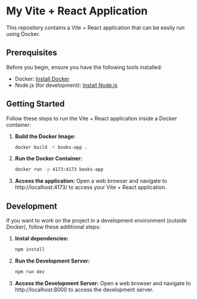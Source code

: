# My Vite + React Application

This repository contains a Vite + React application that can be easily run using Docker.

## Prerequisites

Before you begin, ensure you have the following tools installed:

- Docker: [Install Docker](https://docs.docker.com/get-docker/)
- Node.js (for development): [Install Node.js](https://nodejs.org/)

## Getting Started

Follow these steps to run the Vite + React application inside a Docker container:

1. **Build the Docker Image:**

   ```sh
   docker build -t books-app .
   ```

2. **Run the Docker Container:**

   ```sh
   docker run -p 4173:4173 books-app
   ```

3. **Access the application:**
   Open a web browser and navigate to http://localhost:4173/ to access your Vite + React application.

## Development

If you want to work on the project in a development environment (outside Docker), follow these additional steps:

1. **Instal dependencies:**

   ```sh
   npm install
   ```

2. **Run the Development Server:**

   ```sh
   npm run dev
   ```

3. **Access the Development Server:**
   Open a web browser and navigate to http://localhost:8000 to access the development server.
